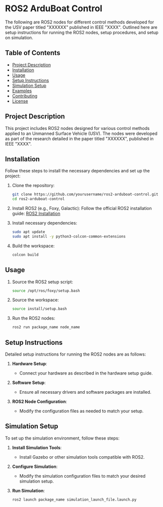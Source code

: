 # ROS2 ArduBoat Control

The following are ROS2 nodes for different control methods developed for the USV paper titled "XXXXXX" published in IEEE "XXXX". Outlined here are setup instructions for running the ROS2 nodes, setup procedures, and setup on simulation.

## Table of Contents

- [Project Description](#project-description)
- [Installation](#installation)
- [Usage](#usage)
- [Setup Instructions](#setup-instructions)
- [Simulation Setup](#simulation-setup)
- [Examples](#examples)
- [Contributing](#contributing)
- [License](#license)

## Project Description

This project includes ROS2 nodes designed for various control methods applied to an Unmanned Surface Vehicle (USV). The nodes were developed as part of the research detailed in the paper titled "XXXXXX", published in IEEE "XXXX".

## Installation

Follow these steps to install the necessary dependencies and set up the project:

1. Clone the repository:
    ```sh
    git clone https://github.com/yourusername/ros2-arduboat-control.git
    cd ros2-arduboat-control
    ```

2. Install ROS2 (e.g., Foxy, Galactic):
    Follow the official ROS2 installation guide: [ROS2 Installation](https://docs.ros.org/en/foxy/Installation.html)

3. Install necessary dependencies:
    ```sh
    sudo apt update
    sudo apt install -y python3-colcon-common-extensions
    ```

4. Build the workspace:
    ```sh
    colcon build
    ```

## Usage

1. Source the ROS2 setup script:
    ```sh
    source /opt/ros/foxy/setup.bash
    ```

2. Source the workspace:
    ```sh
    source install/setup.bash
    ```

3. Run the ROS2 nodes:
    ```sh
    ros2 run package_name node_name
    ```

## Setup Instructions

Detailed setup instructions for running the ROS2 nodes are as follows:

1. **Hardware Setup**:
   - Connect your hardware as described in the hardware setup guide.

2. **Software Setup**:
   - Ensure all necessary drivers and software packages are installed.

3. **ROS2 Node Configuration**:
   - Modify the configuration files as needed to match your setup.

## Simulation Setup

To set up the simulation environment, follow these steps:

1. **Install Simulation Tools**:
   - Install Gazebo or other simulation tools compatible with ROS2.

2. **Configure Simulation**:
   - Modify the simulation configuration files to match your desired simulation setup.

3. **Run Simulation**:
   ```sh
   ros2 launch package_name simulation_launch_file.launch.py
